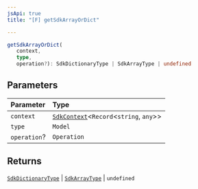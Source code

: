 ```yaml
---
jsApi: true
title: "[F] getSdkArrayOrDict"

---
```

```ts
getSdkArrayOrDict(
   context, 
   type, 
   operation?): SdkDictionaryType | SdkArrayType | undefined
```

## Parameters

| Parameter | Type |
| :------ | :------ |
| `context` | [`SdkContext`](../interfaces/SdkContext.md)<`Record`<`string`, `any`\>\> |
| `type` | `Model` |
| `operation`? | `Operation` |

## Returns

[`SdkDictionaryType`](../interfaces/SdkDictionaryType.md) \| [`SdkArrayType`](../interfaces/SdkArrayType.md) \| `undefined`
